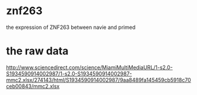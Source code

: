 # znf263
the expression of ZNF263 between navie and primed
# the raw data 
http://www.sciencedirect.com/science/MiamiMultiMediaURL/1-s2.0-S1934590914002987/1-s2.0-S1934590914002987-mmc2.xlsx/274143/html/S1934590914002987/9aa8489fa145459cb5918c70ceb00843/mmc2.xlsx


